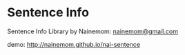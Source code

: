 # Sentence Info
Sentence Info Library by Nainemom: nainemom@gmail.com

demo: http://nainemom.github.io/nai-sentence	
